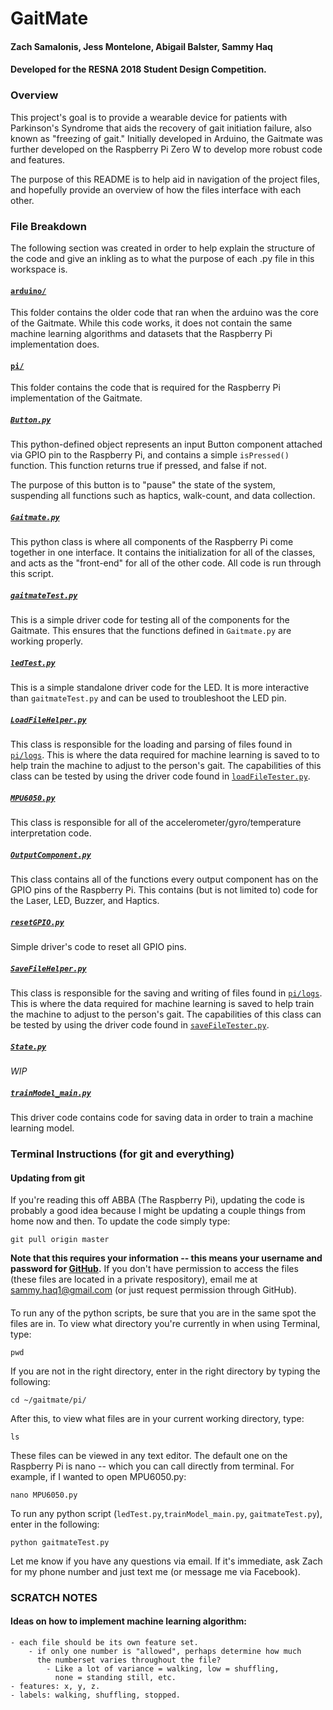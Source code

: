# GaitMate
#### Zach Samalonis, Jess Montelone, Abigail Balster, Sammy Haq
#### Developed for the RESNA 2018 Student Design Competition.


### Overview

This project's goal is to provide a wearable device for patients with
Parkinson's Syndrome that aids the recovery of gait initiation failure,
also known as "freezing of gait." Initially developed in Arduino, the
Gaitmate was further developed on the Raspberry Pi Zero W to develop
more robust code and features.

The purpose of this README is to help aid in navigation of the project
files, and hopefully provide an overview of how the files interface with
each other.

### File Breakdown

The following section was created in order to help explain the structure of the
code and give an inkling as to what the purpose of each .py file in this
workspace is.

#### [`arduino/`](arduino/)
This folder contains the older code that ran when the arduino was the core of
the Gaitmate. While this code works, it does not contain the same machine learning
algorithms and datasets that the Raspberry Pi implementation does.  

#### [`pi/`](pi/)
This folder contains the code that is required for the Raspberry Pi
implementation of the Gaitmate.

##### [`Button.py`](pi/Button.py)
This python-defined object represents an input Button component attached via
GPIO pin to the Raspberry Pi, and contains a simple `isPressed()` function. This
function returns true if pressed, and false if not.

The purpose of this button is to "pause" the state of the system, suspending all
functions such as haptics, walk-count, and data collection.

##### [`Gaitmate.py`](pi/Gaitmate.py)
This python class is where all components of the Raspberry Pi come together in
one interface. It contains the initialization for all of the classes, and acts
as the "front-end" for all of the other code. All code is run through this
script.

##### [`gaitmateTest.py`](pi/gaitmateTest.py)
This is a simple driver code for testing all of the components for the Gaitmate.
This ensures that the functions defined in `Gaitmate.py` are working properly.

##### [`ledTest.py`](pi/ledTest.py)
This is a simple standalone driver code for the LED. It is more interactive than
`gaitmateTest.py` and can be used to troubleshoot the LED pin.

##### [`LoadFileHelper.py`](pi/LoadFileHelper.py)
This class is responsible for the loading and parsing of files found in
[`pi/logs`](pi/logs). This is where the data required for machine learning is
saved to to help train the machine to adjust to the person's gait. The
capabilities of this class can be tested by using the driver code found in
[`loadFileTester.py`](pi/loadFileTester.py).

##### [`MPU6050.py`](pi/MPU6050.py)
This class is responsible for all of the accelerometer/gyro/temperature
interpretation code.

##### [`OutputComponent.py`](pi/OutputComponent.py)
This class contains all of the functions every output component has on the GPIO
pins of the Raspberry Pi. This contains (but is not limited to) code for the
Laser, LED, Buzzer, and Haptics.

##### [`resetGPIO.py`](pi/resetGPIO.py)
Simple driver's code to reset all GPIO pins.

##### [`SaveFileHelper.py`](pi/SaveFileHelper.py)
This class is responsible for the saving and writing of files found in
[`pi/logs`](pi/logs). This is where the data required for machine learning is
saved to help train the machine to adjust to the person's gait. The capabilities
of this class can be tested by using the driver code found in
[`saveFileTester.py`](pi/saveFileTester.py).

##### [`State.py`](pi/State.py)

*WIP* 

##### [`trainModel_main.py`](pi/trainModel_main.py)
This driver code contains code for saving data in order to train a machine
learning model. 


### Terminal Instructions (for git and everything)
#### Updating from git
If you're reading this off ABBA (The Raspberry Pi), updating the code is
probably a good idea because I might be updating a couple things from home now
and then. To update the code simply type:
```
git pull origin master
```
**Note that this requires your information -- this means your username and
password for [GitHub](https://www.github.com/).** If you don't have permission to access the files (these files are located in a private respository), email me at sammy.haq1@gmail.com (or just request permission through GitHub).

####
To run any of the python scripts, be sure that you are in the same spot the
files are in.
To view what directory you're currently in when using Terminal, type:
```
pwd
```
If you are not in the right directory, enter in the right directory by typing
the following:
```
cd ~/gaitmate/pi/
```

After this, to view what files are in your current working directory, type:
```
ls
```
These files can be viewed in any text editor. The default one on the Raspberry
Pi is nano -- which you can call directly from terminal. For example, if I
wanted to open MPU6050.py:
```
nano MPU6050.py
```
To run any python script (`ledTest.py`,`trainModel_main.py`, `gaitmateTest.py`), enter in the following:
```
python gaitmateTest.py
```

Let me know if you have any questions via email. If it's immediate, ask Zach for my phone number and just text me (or message me via Facebook).


### SCRATCH NOTES

#### Ideas on how to implement machine learning algorithm:
	- each file should be its own feature set.
		- if only one number is "allowed", perhaps determine how much
		  the numberset varies throughout the file?
			- Like a lot of variance = walking, low = shuffling,
			  none = standing still, etc.
	- features: x, y, z.
	- labels: walking, shuffling, stopped.

